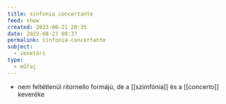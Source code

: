 ```yaml
---
title: sinfonia concertante
feed: show
created: 2023-08-21 20:35
date: 2023-08-27 08:37
permalink: sinfonia-concertante
subject:
  - zenetöri
type:
  - műfaj
---
```


- nem feltétlenül ritornello formájú, de a [[szimfónia]] és a [[concerto]] keveréke